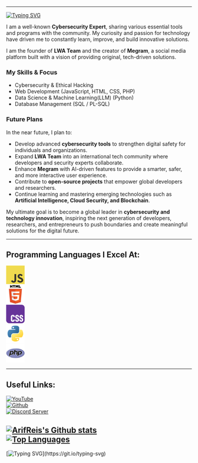 ------
[![Typing SVG](https://readme-typing-svg.demolab.com?font=Fira+Code&weight=500&size=30&pause=1000&background=000000DE&center=true&vCenter=true&multiline=true&random=true&width=360&lines=WHO+is+ArifReis%3F++%F0%9F%96%90)](https://git.io/typing-svg)

<p>
  I am a well-known <b>Cybersecurity Expert</b>, sharing various essential tools and programs with the community.  
  My curiosity and passion for technology have driven me to constantly learn, improve, and build innovative solutions.  
</p>

<p>
  I am the founder of <b>LWA Team</b> and the creator of <b>Megram</b>, a social media platform built with a vision of providing original, tech-driven solutions.  
</p>

<h3>My Skills & Focus</h3>
<ul>
  <li>Cybersecurity & Ethical Hacking</li>
  <li>Web Development (JavaScript, HTML, CSS, PHP)</li>
  <li>Data Science & Machine Learning(LLM) (Python)</li>
  <li>Database Management (SQL / PL-SQL)</li>
</ul>

<h3>Future Plans</h3>
<p>In the near future, I plan to:</p>
<ul>
  <li>Develop advanced <b>cybersecurity tools</b> to strengthen digital safety for individuals and organizations.</li>
  <li>Expand <b>LWA Team</b> into an international tech community where developers and security experts collaborate.</li>
  <li>Enhance <b>Megram</b> with AI-driven features to provide a smarter, safer, and more interactive user experience.</li>
  <li>Contribute to <b>open-source projects</b> that empower global developers and researchers.</li>
  <li>Continue learning and mastering emerging technologies such as <b>Artificial Intelligence, Cloud Security, and Blockchain</b>.</li>
</ul>

<p>
  My ultimate goal is to become a global leader in <b>cybersecurity and technology innovation</b>, inspiring the next generation of developers, researchers, and entrepreneurs to push boundaries and create meaningful solutions for the digital future.  
</p>

------

## Programming Languages I Excel At:
[<img src="https://raw.githubusercontent.com/github/explore/80688e429a7d4ef2fca1e82350fe8e3517d3494d/topics/javascript/javascript.png" width="50px"></img>](#programming-languages-i-excel-at)  
[<img src="https://raw.githubusercontent.com/github/explore/80688e429a7d4ef2fca1e82350fe8e3517d3494d/topics/html/html.png" width="50px"></img>](#programming-languages-i-excel-at)  
[<img src="https://raw.githubusercontent.com/github/explore/80688e429a7d4ef2fca1e82350fe8e3517d3494d/topics/css/css.png" width="50px"></img>](#programming-languages-i-excel-at)  
[<img src="https://raw.githubusercontent.com/github/explore/80688e429a7d4ef2fca1e82350fe8e3517d3494d/topics/python/python.png" width="50px"></img>](#programming-languages-i-excel-at)  
[<img src="https://raw.githubusercontent.com/github/explore/80688e429a7d4ef2fca1e82350fe8e3517d3494d/topics/php/php.png" width="50px"></img>](#programming-languages-i-excel-at)  

------

## Useful Links:
[![YouTube](https://img.shields.io/badge/youtube%20-ff0000.svg?&style=for-the-badge&logo=youtube&logoColor=white)](https://www.youtube.com/channel/UC7mv1-WX8_UmQE-TXLWT4RQ)  
[![Github](https://img.shields.io/badge/GitHub%20-191717.svg?&style=for-the-badge&logo=github&logoColor=white)](https://github.com/arftaklaci)  
[![Discord Server](https://img.shields.io/badge/lwa%20team%20-7289DA.svg?&style=for-the-badge&logo=discord&logoColor=white)](https://discord.gg/lwateam)  

[![ArifReis's Github stats](https://github-readme-stats.vercel.app/api?username=arftaklaci&count_private=true&show_icons=true&theme=dark&hide_border=true)](#useful-links)  
[![Top Languages](https://github-readme-stats.vercel.app/api/top-langs/?username=arftaklaci&theme=dark&count_private=true&show_icons=true&hide_border=true)](#useful-links)
------

[![Typing SVG](https://readme-typing-svg.demolab.com?font=Fira+Code&weight=500&size=30&pause=1000&color=F70000&background=000000DE&center=true&vCenter=true&random=true&width=600&height=80&lines=Thank+you+for+viewing+my+profile.)](https://git.io/typing-svg)
